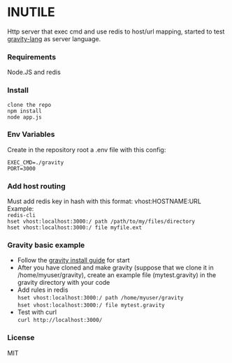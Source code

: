 # INUTILE
Http server that exec cmd and use redis to host/url mapping, started to test [gravity-lang](https://marcobambini.github.io/gravity/) as server language.

### Requirements
Node.JS and redis

### Install
`clone the repo`    
`npm install`     
`node app.js`     

### Env Variables
Create in the repository root a .env file with this config:
```
EXEC_CMD=./gravity
PORT=3000
```

### Add host routing
Must add redis key in hash with this format: vhost:HOSTNAME:URL     
Example:      
`redis-cli`     
`hset vhost:localhost:3000:/ path /path/to/my/files/directory`     
`hset vhost:localhost:3000:/ file myfile.ext`      

### Gravity basic example
- Follow the [gravity install guide](https://marcobambini.github.io/gravity/getting-started.html) for start
- After you have cloned and make gravity (suppose that we clone it in /home/myuser/gravity), create an example file (mytest.gravity) in the gravity directory with your code
- Add rules in redis     
`hset vhost:localhost:3000:/ path /home/myuser/gravity`     
`hset vhost:localhost:3000:/ file mytest.gravity`     
- Test with curl    
`curl http://localhost:3000/`

### License
MIT
